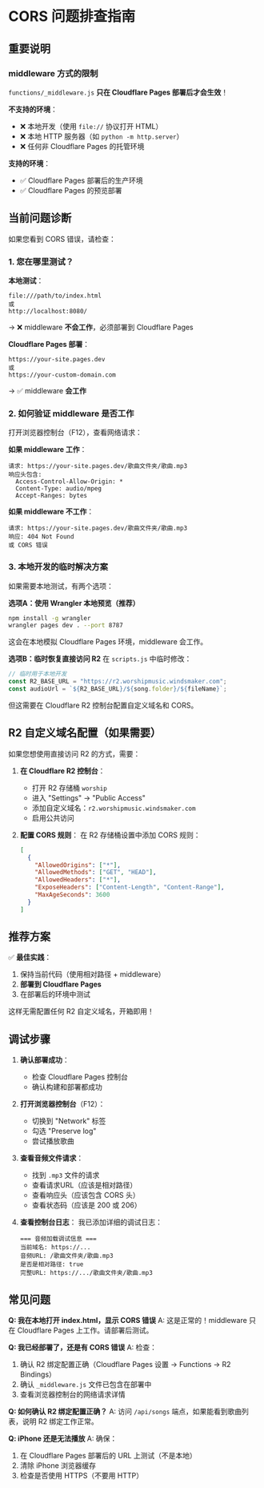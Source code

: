 # CORS 问题排查指南

## 重要说明

### middleware 方式的限制

`functions/_middleware.js` **只在 Cloudflare Pages 部署后才会生效**！

**不支持的环境**：
- ❌ 本地开发（使用 `file://` 协议打开 HTML）
- ❌ 本地 HTTP 服务器（如 `python -m http.server`）
- ❌ 任何非 Cloudflare Pages 的托管环境

**支持的环境**：
- ✅ Cloudflare Pages 部署后的生产环境
- ✅ Cloudflare Pages 的预览部署

## 当前问题诊断

如果您看到 CORS 错误，请检查：

### 1. 您在哪里测试？

**本地测试**：
```
file:///path/to/index.html
或
http://localhost:8080/
```
→ ❌ middleware **不会工作**，必须部署到 Cloudflare Pages

**Cloudflare Pages 部署**：
```
https://your-site.pages.dev
或
https://your-custom-domain.com
```
→ ✅ middleware **会工作**

### 2. 如何验证 middleware 是否工作

打开浏览器控制台（F12），查看网络请求：

**如果 middleware 工作**：
```
请求: https://your-site.pages.dev/歌曲文件夹/歌曲.mp3
响应头包含:
  Access-Control-Allow-Origin: *
  Content-Type: audio/mpeg
  Accept-Ranges: bytes
```

**如果 middleware 不工作**：
```
请求: https://your-site.pages.dev/歌曲文件夹/歌曲.mp3
响应: 404 Not Found
或 CORS 错误
```

### 3. 本地开发的临时解决方案

如果需要本地测试，有两个选项：

**选项A：使用 Wrangler 本地预览（推荐）**
```bash
npm install -g wrangler
wrangler pages dev . --port 8787
```
这会在本地模拟 Cloudflare Pages 环境，middleware 会工作。

**选项B：临时恢复直接访问 R2**
在 `scripts.js` 中临时修改：
```javascript
// 临时用于本地开发
const R2_BASE_URL = "https://r2.worshipmusic.windsmaker.com";
const audioUrl = `${R2_BASE_URL}/${song.folder}/${fileName}`;
```
但这需要在 Cloudflare R2 控制台配置自定义域名和 CORS。

## R2 自定义域名配置（如果需要）

如果您想使用直接访问 R2 的方式，需要：

1. **在 Cloudflare R2 控制台**：
   - 打开 R2 存储桶 `worship`
   - 进入 "Settings" → "Public Access"
   - 添加自定义域名：`r2.worshipmusic.windsmaker.com`
   - 启用公共访问

2. **配置 CORS 规则**：
   在 R2 存储桶设置中添加 CORS 规则：
   ```json
   [
     {
       "AllowedOrigins": ["*"],
       "AllowedMethods": ["GET", "HEAD"],
       "AllowedHeaders": ["*"],
       "ExposeHeaders": ["Content-Length", "Content-Range"],
       "MaxAgeSeconds": 3600
     }
   ]
   ```

## 推荐方案

✅ **最佳实践**：
1. 保持当前代码（使用相对路径 + middleware）
2. **部署到 Cloudflare Pages**
3. 在部署后的环境中测试

这样无需配置任何 R2 自定义域名，开箱即用！

## 调试步骤

1. **确认部署成功**：
   - 检查 Cloudflare Pages 控制台
   - 确认构建和部署都成功

2. **打开浏览器控制台**（F12）：
   - 切换到 "Network" 标签
   - 勾选 "Preserve log"
   - 尝试播放歌曲

3. **查看音频文件请求**：
   - 找到 `.mp3` 文件的请求
   - 查看请求URL（应该是相对路径）
   - 查看响应头（应该包含 CORS 头）
   - 查看状态码（应该是 200 或 206）

4. **查看控制台日志**：
   我已添加详细的调试日志：
   ```
   === 音频加载调试信息 ===
   当前域名: https://...
   音频URL: /歌曲文件夹/歌曲.mp3
   是否是相对路径: true
   完整URL: https://.../歌曲文件夹/歌曲.mp3
   ```

## 常见问题

**Q: 我在本地打开 index.html，显示 CORS 错误**
A: 这是正常的！middleware 只在 Cloudflare Pages 上工作。请部署后测试。

**Q: 我已经部署了，还是有 CORS 错误**
A: 检查：
1. 确认 R2 绑定配置正确（Cloudflare Pages 设置 → Functions → R2 Bindings）
2. 确认 `_middleware.js` 文件已包含在部署中
3. 查看浏览器控制台的网络请求详情

**Q: 如何确认 R2 绑定配置正确？**
A: 访问 `/api/songs` 端点，如果能看到歌曲列表，说明 R2 绑定工作正常。

**Q: iPhone 还是无法播放**
A: 确保：
1. 在 Cloudflare Pages 部署后的 URL 上测试（不是本地）
2. 清除 iPhone 浏览器缓存
3. 检查是否使用 HTTPS（不要用 HTTP）

